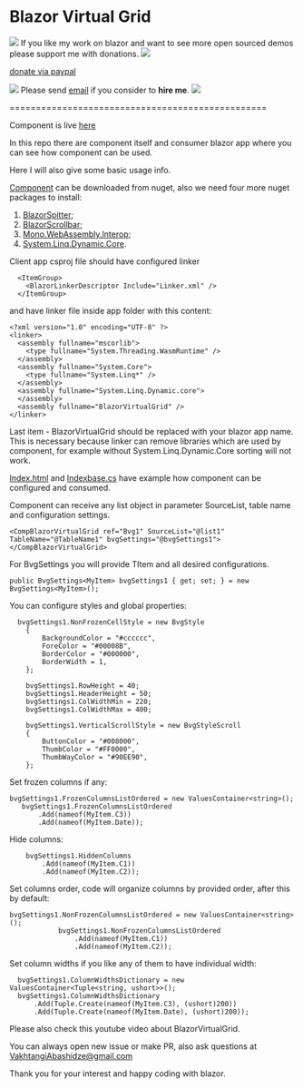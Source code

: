 # Blazor Virtual Grid

![](https://placehold.it/15/4747d1/000000?text=+) 
If you like my work on blazor and want to see more open sourced demos please support me with donations.
![](https://placehold.it/15/4747d1/000000?text=+) 

[donate via paypal](https://www.paypal.me/VakhtangiAbashidze/50)


![](https://placehold.it/15/00e600/000000?text=+) 
Please send [email](VakhtangiAbashidze@gmail.com) if you consider to **hire me**.
![](https://placehold.it/15/00e600/000000?text=+) 


=================================================

Component is live [here](https://lupblazorvirtualgrid.z13.web.core.windows.net)

In this repo there are component itself and consumer blazor app where you can see how component can be used.

Here I will also give some basic usage info.

[Component](https://www.nuget.org/packages/BlazorVirtualGridComponent/) can be downloaded from nuget, also we need four more nuget packages to install:
1. [BlazorSpitter](https://www.nuget.org/packages/BlazorSplitterComponent/);
2. [BlazorScrollbar](https://www.nuget.org/packages/BlazorScrollbarComponent/);
3. [Mono.WebAssembly.Interop](https://www.nuget.org/packages/Mono.WebAssembly.Interop);
4. [System.Linq.Dynamic.Core](https://www.nuget.org/packages/System.Linq.Dynamic.Core/).

Client app csproj file should have configured linker
```
  <ItemGroup>
    <BlazorLinkerDescriptor Include="Linker.xml" />
  </ItemGroup>
```

and have linker file inside app folder with this content:

```
<?xml version="1.0" encoding="UTF-8" ?>
<linker>
  <assembly fullname="mscorlib">
    <type fullname="System.Threading.WasmRuntime" />
  </assembly>
  <assembly fullname="System.Core">
    <type fullname="System.Linq*" />
  </assembly>
  <assembly fullname="System.Linq.Dynamic.core">
  </assembly>
  <assembly fullname="BlazorVirtualGrid" />
</linker>
```
Last item - BlazorVirtualGrid should be replaced with your blazor app name.
This is necessary because linker can remove libraries which are used by component, for example without System.Linq.Dynamic.Core sorting will not work.

[Index.html](https://github.com/Lupusa87/BlazorVirtualGrid/blob/master/BlazorVirtualGrid/Pages/Index.cshtml) and [Indexbase.cs](https://github.com/Lupusa87/BlazorVirtualGrid/blob/master/BlazorVirtualGrid/Pages/IndexBase.cs) have example how component can be configured and consumed.

Component can receive any list object in parameter SourceList, table name and configuration settings.

`<CompBlazorVirtualGrid ref="Bvg1" SourceList="@list1" TableName="@TableName1" bvgSettings="@bvgSettings1"></CompBlazorVirtualGrid>`

For BvgSettings you will provide TItem and all desired configurations.

`public BvgSettings<MyItem> bvgSettings1 { get; set; } = new BvgSettings<MyItem>();`

You can configure styles and global properties:

```
  bvgSettings1.NonFrozenCellStyle = new BvgStyle
    {
        BackgroundColor = "#cccccc",
        ForeColor = "#00008B",
        BorderColor = "#000000",
        BorderWidth = 1,
    };

    bvgSettings1.RowHeight = 40;
    bvgSettings1.HeaderHeight = 50;
    bvgSettings1.ColWidthMin = 220;
    bvgSettings1.ColWidthMax = 400;

    bvgSettings1.VerticalScrollStyle = new BvgStyleScroll
    {
        ButtonColor = "#008000",
        ThumbColor = "#FF0000",
        ThumbWayColor = "#90EE90",
    };
```

Set frozen columns if any:
 ```
bvgSettings1.FrozenColumnsListOrdered = new ValuesContainer<string>();
    bvgSettings1.FrozenColumnsListOrdered
        .Add(nameof(MyItem.C3))
        .Add(nameof(MyItem.Date));
```

Hide columns:
```
    bvgSettings1.HiddenColumns
        .Add(nameof(MyItem.C1))
        .Add(nameof(MyItem.C2));
```

Set columns order, code will organize columns by provided order, after this by default:
```
bvgSettings1.NonFrozenColumnsListOrdered = new ValuesContainer<string>();
            bvgSettings1.NonFrozenColumnsListOrdered
                .Add(nameof(MyItem.C1))
                .Add(nameof(MyItem.C2));
```

Set column widths if you like any of them to have individual width:
```
  bvgSettings1.ColumnWidthsDictionary = new ValuesContainer<Tuple<string, ushort>>();
  bvgSettings1.ColumnWidthsDictionary
      .Add(Tuple.Create(nameof(MyItem.C3), (ushort)200))
      .Add(Tuple.Create(nameof(MyItem.Date), (ushort)200));
```

Please also check this youtube video about BlazorVirtualGrid.

You can always open new issue or make PR, also ask questions at VakhtangiAbashidze@gmail.com

Thank you for your interest and happy coding with blazor.




          



